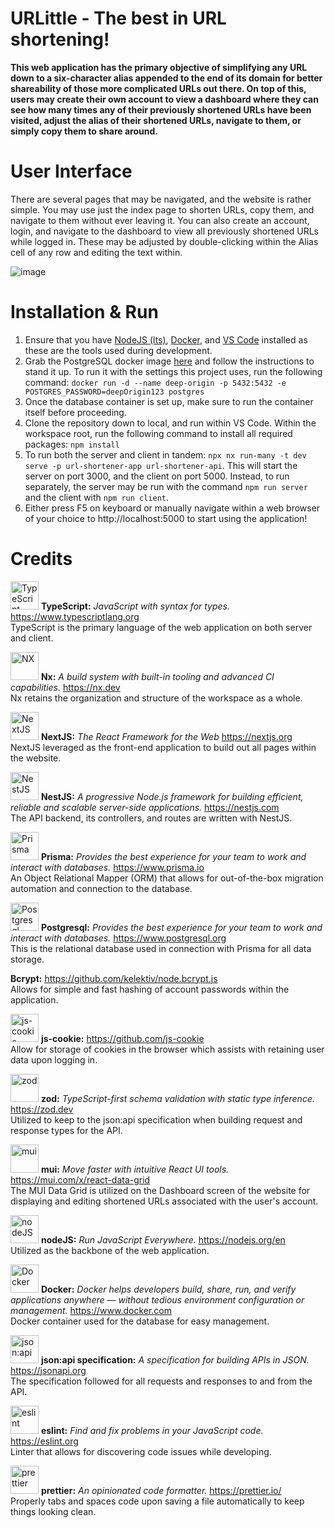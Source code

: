 # URLittle - The best in URL shortening!

**This web application has the primary objective of simplifying any URL down to a six-character alias appended to the end of its domain for better shareability of those more complicated URLs out there. On top of this, users may create their own account to view a dashboard where they can see how many times any of their previously shortened URLs have been visited, adjust the alias of their shortened URLs, navigate to them, or simply copy them to share around.**

# User Interface

There are several pages that may be navigated, and the website is rather simple. You may use just the index page to shorten URLs, copy them, and navigate to them without ever leaving it. You can also create an account, login, and navigate to the dashboard to view all previously shortened URLs while logged in. These may be adjusted by double-clicking within the Alias cell of any row and editing the text within.

![image](https://github.com/dom426/deep-origin-url-shortener/assets/3878759/b316687f-ed68-4678-962a-c50cf875a144)

# Installation & Run

1. Ensure that you have <a href="https://nodejs.org/en/download">NodeJS (lts)</a>, <a href="https://www.docker.com/get-started/">Docker</a>, and <a href="https://code.visualstudio.com/download">VS Code</a> installed as these are the tools used during development.
2. Grab the PostgreSQL docker image <a href="https://hub.docker.com/_/postgres">here</a> and follow the instructions to stand it up. To run it with the settings this project uses, run the following command:
   `docker run -d --name deep-origin -p 5432:5432 -e POSTGRES_PASSWORD=deepOrigin123 postgres`
3. Once the database container is set up, make sure to run the container itself before proceeding.
4. Clone the repository down to local, and run within VS Code. Within the workspace root, run the following command to install all required packages: `npm install`
5. To run both the server and client in tandem: `npx nx run-many -t dev serve -p url-shortener-app url-shortener-api`. This will start the server on port 3000, and the client on port 5000. Instead, to run separately, the server may be run with the command `npm run server` and the client with `npm run client`.
6. Either press F5 on keyboard or manually navigate within a web browser of your choice to http://localhost:5000 to start using the application!

# Credits

<a alt="TypeScript logo" href="https://www.typescriptlang.org/" target="_blank" rel="noreferrer"><img alt="TypeScript" src="https://upload.wikimedia.org/wikipedia/commons/thumb/4/4c/Typescript_logo_2020.svg/2048px-Typescript_logo_2020.svg.png" width="45"></a>
**TypeScript:** _JavaScript with syntax for types._ https://www.typescriptlang.org
<br>
TypeScript is the primary language of the web application on both server and client.

<a alt="Nx logo" href="https://nx.dev" target="_blank" rel="noreferrer"><img alt="NX" src="https://raw.githubusercontent.com/nrwl/nx/master/images/nx-logo.png" width="45"></a>
**Nx:** _A build system with built-in tooling and advanced CI capabilities._ https://nx.dev
<br>
Nx retains the organization and structure of the workspace as a whole.

<a alt="NextJS logo" href="https://nextjs.org/" target="_blank" rel="noreferrer"><img alt="NextJS" src="https://camo.githubusercontent.com/9771a2d4a7366d3c6d4793e17104eba9e88f0aec82f7165bfe6871455c26cb2c/68747470733a2f2f6173736574732e76657263656c2e636f6d2f696d6167652f75706c6f61642f76313636323133303535392f6e6578746a732f49636f6e5f6461726b5f6261636b67726f756e642e706e67" width="45"></a>
**NextJS:** _The React Framework for the Web_ https://nextjs.org
<br>
NextJS leveraged as the front-end application to build out all pages within the website.

<a alt="NestJS logo" href="https://nestjs.com/" target="_blank" rel="noreferrer"><img alt="NestJS" src="https://nestjs.com/logo-small-gradient.76616405.svg" width="45"></a>
**NestJS:** _A progressive Node.js framework for building efficient, reliable and scalable server-side applications._ https://nestjs.com
<br>
The API backend, its controllers, and routes are written with NestJS.

<a alt="Prisma logo" href="https://www.prisma.io/" target="_blank" rel="noreferrer"><img alt="Prisma" src="https://prismalens.vercel.app/header/logo-white.svg" width="45"></a>
**Prisma:** _Provides the best experience for your team to work and interact with databases._ https://www.prisma.io
<br>
An Object Relational Mapper (ORM) that allows for out-of-the-box migration automation and connection to the database.

<a alt="Postgresql logo" href="https://www.postgresql.org/" target="_blank" rel="noreferrer"><img alt="Postgresql" src="https://www.postgresql.org/media/img/about/press/elephant.png" width="45"></a>
**Postgresql:** _Provides the best experience for your team to work and interact with databases._ https://www.postgresql.org
<br>
This is the relational database used in connection with Prisma for all data storage.

**Bcrypt:** https://github.com/kelektiv/node.bcrypt.js
<br>
Allows for simple and fast hashing of account passwords within the application.

<a alt="js-cookie logo" href="https://github.com/js-cookie" target="_blank" rel="noreferrer"><img alt="js-cookie" src="https://avatars.githubusercontent.com/u/11557446?s=200&v=4" width="45"></a>
**js-cookie:** https://github.com/js-cookie
<br>
Allow for storage of cookies in the browser which assists with retaining user data upon logging in.

<a alt="zod logo" href="https://zod.dev/" target="_blank" rel="noreferrer"><img alt="zod" src="https://zod.dev/logo.svg" width="45"></a>
**zod:** _TypeScript-first schema validation with static type inference._ https://zod.dev
<br>
Utilized to keep to the json:api specification when building request and response types for the API.

<a alt="mui logo" href="https://mui.com/x/react-data-grid/" target="_blank" rel="noreferrer"><img alt="mui" src="https://camo.githubusercontent.com/f1711f466b9bbd685dafb7e109ee186ff126bb8b100eee77c600cdef7f522640/68747470733a2f2f6d75692e636f6d2f7374617469632f6c6f676f2e737667" width="45"></a>
**mui:** _Move faster with intuitive React UI tools._ https://mui.com/x/react-data-grid
<br>
The MUI Data Grid is utilized on the Dashboard screen of the website for displaying and editing shortened URLs associated with the user's account.

<a alt="nodeJS logo" href="https://nodejs.org/en" target="_blank" rel="noreferrer"><img alt="nodeJS" src="https://avatars.githubusercontent.com/u/9950313?s=48&v=4" width="45"></a>
**nodeJS:** _Run JavaScript Everywhere._ https://nodejs.org/en
<br>
Utilized as the backbone of the web application.

<a alt="Docker logo" href="https://www.docker.com/" target="_blank" rel="noreferrer"><img alt="Docker" src="https://avatars.githubusercontent.com/u/5429470?s=200&v=4" width="45"></a>
**Docker:** _Docker helps developers build, share, run, and verify applications anywhere — without tedious environment configuration or management._ https://www.docker.com
<br>
Docker container used for the database for easy management.

<a alt="json:api specification logo" href="https://jsonapi.org/" target="_blank" rel="noreferrer"><img alt="json:api" src="https://img.stackshare.io/service/8578/UdFPGKd5_400x400.jpg" width="45"></a>
**json:api specification:** _A specification for building APIs in JSON._ https://jsonapi.org
<br>
The specification followed for all requests and responses to and from the API.

<a alt="eslint logo" href="https://eslint.org/" target="_blank" rel="noreferrer"><img alt="eslint" src="https://eslint.org/icon-512.png" width="45"></a>
**eslint:** _Find and fix problems in your JavaScript code._ https://eslint.org
<br>
Linter that allows for discovering code issues while developing.

<a alt="prettier logo" href="https://prettier.io/" target="_blank" rel="noreferrer"><img alt="prettier" src="https://avatars.githubusercontent.com/u/25822731?s=200&v=4" width="45"></a>
**prettier:** _An opinionated code formatter._ https://prettier.io/
<br>
Properly tabs and spaces code upon saving a file automatically to keep things looking clean.
